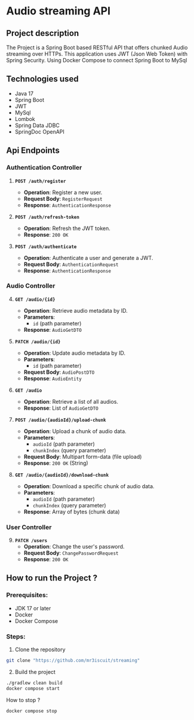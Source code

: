 # Audio streaming API

## Project description
The Project is a Spring Boot based RESTful API that offers chunked Audio streaming over HTTPs. This application uses JWT (Json Web Token) with Spring Security. Using Docker Compose to connect Spring Boot to MySql

## Technologies used
- Java 17
- Spring Boot
- JWT
- MySql
- Lombok
- Spring Data JDBC
- SpringDoc OpenAPI

## Api Endpoints
### Authentication Controller
1. **`POST /auth/register`**
    - **Operation**: Register a new user.
    - **Request Body**: `RegisterRequest`
    - **Response**: `AuthenticationResponse`

2. **`POST /auth/refresh-token`**
    - **Operation**: Refresh the JWT token.
    - **Response**: `200 OK`

3. **`POST /auth/authenticate`**
    - **Operation**: Authenticate a user and generate a JWT.
    - **Request Body**: `AuthenticationRequest`
    - **Response**: `AuthenticationResponse`

### Audio Controller

4. **`GET /audio/{id}`**
    - **Operation**: Retrieve audio metadata by ID.
    - **Parameters**:
        - `id` (path parameter)
    - **Response**: `AudioGetDTO`

5. **`PATCH /audio/{id}`**
    - **Operation**: Update audio metadata by ID.
    - **Parameters**:
        - `id` (path parameter)
    - **Request Body**: `AudioPostDTO`
    - **Response**: `AudioEntity`

6. **`GET /audio`**
    - **Operation**: Retrieve a list of all audios.
    - **Response**: List of `AudioGetDTO`

7. **`POST /audio/{audioId}/upload-chunk`**
   - **Operation**: Upload a chunk of audio data.
   - **Parameters**:
      - `audioId` (path parameter)
      - `chunkIndex` (query parameter)
   - **Request Body**: Multipart form-data (file upload)
   - **Response**: `200 OK` (String)
 
8. **`GET /audio/{audioId}/download-chunk`**
    - **Operation**: Download a specific chunk of audio data.
    - **Parameters**:
        - `audioId` (path parameter)
        - `chunkIndex` (query parameter)
    - **Response**: Array of bytes (chunk data)

### User Controller
9. **`PATCH /users`**
    - **Operation**: Change the user's password.
    - **Request Body**: `ChangePasswordRequest`
    - **Response**: `200 OK`

## How to run the Project ?
### Prerequisites:
- JDK 17 or later
- Docker
- Docker Compose

### Steps:
1. Clone the repository
```bash
git clone "https://github.com/mr3iscuit/streaming"
```

2. Build the project
```bash
./gradlew clean build
docker compose start
```

How to stop ?
```bash
docker compose stop
```